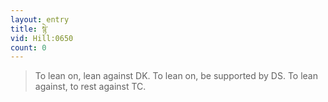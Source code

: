 ```yaml
---
layout: entry
title: སྙེ་
vid: Hill:0650
count: 0
---
```

> To lean on, lean against DK\. To lean on, be supported by DS\. To lean against, to rest against TC\.


